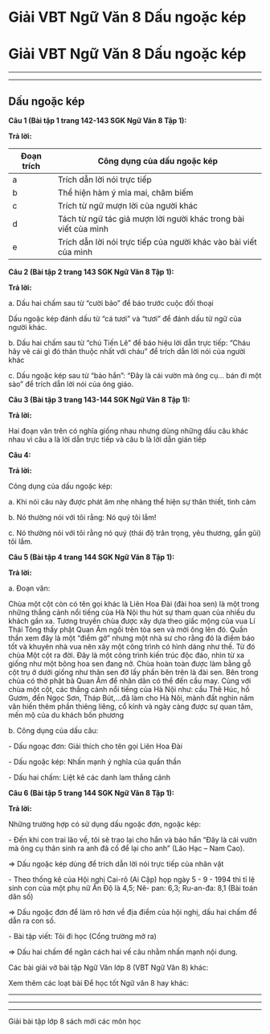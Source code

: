 # Giải VBT Ngữ Văn 8 Dấu ngoặc kép

# Giải VBT Ngữ Văn 8 Dấu ngoặc kép

* * *

* * *

## Dấu ngoặc kép

**Câu 1 (Bài tập 1 trang 142-143 SGK Ngữ Văn 8 Tập 1):**

**Trả lời:**

Đoạn trích|  Công dụng của dấu ngoặc kép   
---|---  
a | Trích dẫn lời nói trực tiếp   
b | Thể hiện hàm ý mỉa mai, châm biếm   
c | Trích từ ngữ mượn lời của người khác   
d | Tách từ ngữ tác giả mượn lời người khác trong bài viết của mình   
e | Trích dẫn lời nói trực tiếp của người khác vào bài viết của mình   
  
**Câu 2 (Bài tập 2 trang 143 SGK Ngữ Văn 8 Tập 1):**

**Trả lời:**

a. Dấu hai chấm sau từ “cười bảo” để báo trước cuộc đối thoại 

Dấu ngoặc kép đánh dấu từ “cá tươi” và “tươi” để đánh dấu từ ngữ của người khác. 

b. Dấu hai chấm sau từ “chú Tiến Lê” để báo hiệu lời dẫn trực tiếp: “Cháu hãy vẽ cái gì đó thân thuộc nhất với cháu” để trích dẫn lời nói của người khác 

c. Dấu ngoặc kép sau từ “bảo hắn”: “Đây là cái vườn mà ông cụ… bán đi một sào” để trích dẫn lời nói của ông giáo. 

**Câu 3 (Bài tập 3 trang 143-144 SGK Ngữ Văn 8 Tập 1):**

**Trả lời:**

Hai đoạn văn trên có nghĩa giống nhau nhưng dùng những dấu câu khác nhau vì câu a là lời dẫn trực tiếp và câu b là lời dẫn gián tiếp 

**Câu 4:**

**Trả lời:**

Công dụng của dấu ngoặc kép: 

a. Khi nói câu này được phát âm nhẹ nhàng thể hiện sự thân thiết, tình cảm 

b. Nó thường nói với tôi rằng: Nó quý tôi lắm! 

c. Nó thường nói với tôi rằng nó quý (thái độ trân trọng, yêu thương, gần gũi) tôi lắm. 

**Câu 5 (Bài tập 4 trang 144 SGK Ngữ Văn 8 Tập 1):**

**Trả lời:**

a. Đoạn văn: 

Chùa một cột còn có tên gọi khác là Liên Hoa Đài (đài hoa sen) là một trong những thắng cảnh nổi tiếng của Hà Nội thu hút sự tham quan của nhiều du khách gần xa. Tương truyền chùa được xây dựa theo giấc mộng của vua Lí Thái Tông thấy phật Quan Âm ngồi trên tòa sen và mời ông lên đó. Quần thần xem đây là một “điềm gở” nhưng một nhà sư cho rằng đó là điềm báo tốt và khuyên nhà vua nên xây một công trình có hình dáng như thế. Từ đó chùa Một cột ra đời. Đây là một công trình kiến trúc độc đáo, nhìn từ xa giống như một bông hoa sen đang nở. Chùa hoàn toàn được làm bằng gỗ cột trụ ở dưới giống như thân sen đỡ lấy phần bên trên là đài sen. Bên trong chùa có thờ phật bà Quan Âm để nhân dân có thể đến cầu may. Cùng với chùa một cột, các thắng cảnh nổi tiếng của Hà Nội như: cầu Thê Húc, hồ Gươm, đền Ngọc Sơn, Tháp Bút,...đã làm cho Hà Nôi, mảnh đất nghìn năm văn hiến thêm phần thiêng liêng, cổ kính và ngày càng được sự quan tâm, mến mộ của du khách bốn phương 

b. Công dụng của dấu câu: 

\- Dấu ngoạc đơn: Giải thích cho tên gọi Liên Hoa Đài 

\- Dấu ngoặc kép: Nhấn mạnh ý nghĩa của quần thần 

\- Dấu hai chấm: Liệt kê các danh lam thắng cảnh 

**Câu 6 (Bài tập 5 trang 144 SGK Ngữ Văn 8 Tập 1):**

**Trả lời:**

Những trường hợp có sử dụng dấu ngoặc đơn, ngoặc kép: 

\- Đến khi con trai lão về, tôi sẽ trao lại cho hắn và bảo hắn “Đây là cái vườn mà ông cụ thân sinh ra anh đã cố để lại cho anh” (Lão Hạc – Nam Cao). 

⇒ Dấu ngoặc kép dùng để trích dẫn lời nói trực tiếp của nhân vật 

\- Theo thống kê của Hội nghị Cai-rô (Ai Cập) họp ngày 5 - 9 - 1994 thì tỉ lệ sinh con của một phụ nữ Ấn Độ là 4,5; Nê- pan: 6,3; Ru-an-đa: 8,1 (Bài toán dân số) 

⇒ Dấu ngoặc đơn để làm rõ hơn về địa điểm của hội nghị, dấu hai chấm để dẫn ra con số. 

\- Bài tập viết: Tôi đi học (Cổng trường mở ra) 

⇒ Dấu hai chấm để ngăn cách hai vế câu nhằm nhấn mạnh nội dung. 

Các bài giải vở bài tập Ngữ Văn lớp 8 (VBT Ngữ Văn 8) khác:

Xem thêm các loạt bài Để học tốt Ngữ văn 8 hay khác:

* * *

* * *

* * *

Giải bài tập lớp 8 sách mới các môn học
